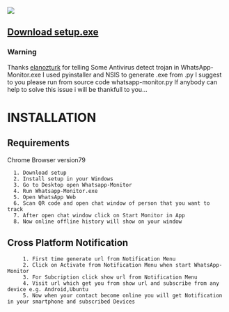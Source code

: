  ![](https://img.shields.io/badge/Full%20size-32MB-success)
 
 ## [Download setup.exe](https://github.com/rizwansoaib/whatsapp-monitor/raw/master/Windows/WhatsApp-Monitor.exe)
 
 ### Warning
   Thanks [elanozturk](https://github.com/elanozturk) for telling Some Antivirus detect trojan in WhatsApp-Monitor.exe
 I used pyinstaller and NSIS to generate .exe from .py 
 I suggest to you please run from source code whatsapp-monitor.py 
 If anybody can help to solve this issue i will be thankfull to you...
 
 # INSTALLATION
 
   ## Requirements
   Chrome Browser version79
   
      1. Download setup
      2. Install setup in your Windows
      3. Go to Desktop open Whatsapp-Monitor 
      4. Run Whatsapp-Monitor.exe
      5. Open WhatsApp Web 
      6. Scan QR code and open chat window of person that you want to track
      7. After open chat window click on Start Monitor in App
      8. Now online offline history will show on your window
      
   ## Cross Platform Notification
      
         1. First time generate url from Notification Menu
         2. Click on Activate from Notification Menu when start WhatsApp-Monitor
         3. For Subcription click show url from Notification Menu 
         4. Visit url which get you from show url and subscribe from any device e.g. Android,Ubuntu
         5. Now when your contact become online you will get Notification in your smartphone and subscribed Devices
        
